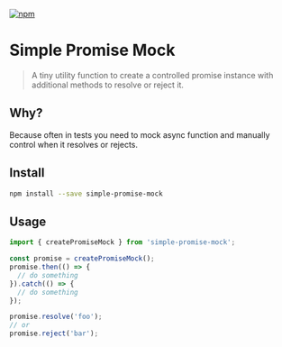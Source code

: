 [![npm](https://img.shields.io/npm/v/simple-promise-mock?style=for-the-badge)](https://www.npmjs.com/package/simple-promise-mock)

# Simple Promise Mock

> A tiny utility function to create a controlled promise instance with additional methods to resolve or reject it.

## Why?

Because often in tests you need to mock async function and manually control when it resolves or rejects.

## Install

```sh
npm install --save simple-promise-mock
```

## Usage

```js
import { createPromiseMock } from 'simple-promise-mock';

const promise = createPromiseMock();
promise.then(() => {
  // do something
}).catch(() => {
  // do something
});

promise.resolve('foo');
// or
promise.reject('bar');
```
